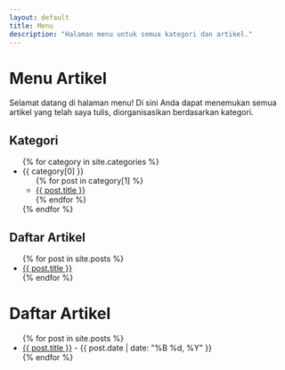 ```yaml
---
layout: default
title: Menu
description: "Halaman menu untuk semua kategori dan artikel."
---
```


# Menu Artikel

Selamat datang di halaman menu! Di sini Anda dapat menemukan semua artikel yang telah saya tulis, diorganisasikan berdasarkan kategori.

## Kategori

<ul>
  {% for category in site.categories %}
    <li>{{ category[0] }}
      <ul>
        {% for post in category[1] %}
          <li>
            <a href="{{ site.baseurl }}{{ post.url }}">{{ post.title }}</a>
          </li>
        {% endfor %}
      </ul>
    </li>
  {% endfor %}
</ul>

## Daftar Artikel

<ul>
  {% for post in site.posts %}
    <li>
      <a href="{{ site.baseurl }}{{ post.url }}">{{ post.title }}</a>
    </li>
  {% endfor %}
</ul>

# Daftar Artikel

<ul>
  {% for post in site.posts %}
    <li>
      <a href="{{ post.url | relative_url }}">{{ post.title }}</a> - {{ post.date | date: "%B %d, %Y" }}
    </li>
  {% endfor %}
</ul>